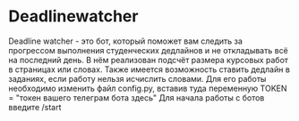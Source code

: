 # Deadlinewatcher
Deadline watcher - это бот, который поможет вам следить за прогрессом выполнения студенческих дедлайнов и не откладывать всё на последний день. В нём реализован подсчёт размера курсовых работ в страницах или словах. Также имеется возможность ставить дедлайн в заданиях, если работу нельзя исчислить словами. Для его работы необходимо изменить файл config.py, вставив туда переменную TOKEN = "токен вашего телеграм бота здесь" 
Для начала работы с ботов введите /start<br><br>

